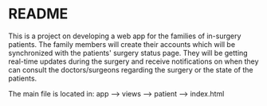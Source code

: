 # README

This is a project on developing a web app for the families of in-surgery patients. The family members will create their accounts which will be synchronized with the patients' surgery status page. They will be getting real-time updates during the surgery and receive notifications on when they can consult the doctors/surgeons regarding the surgery or the state of the patients.

The main file is located in:
app --> views --> patient --> index.html
